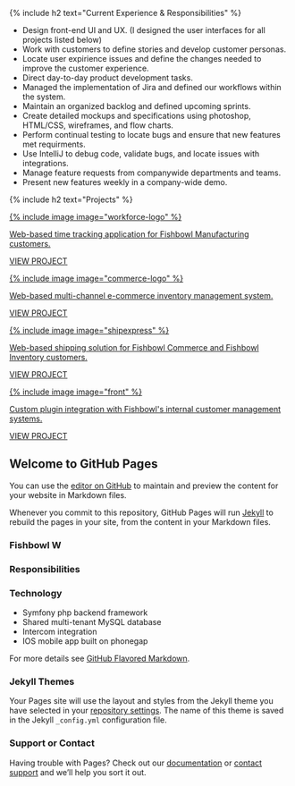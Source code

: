 {% include h2 text="Current Experience & Responsibilities" %}

- Design front-end UI and UX. (I designed the user interfaces for all projects listed below)
- Work with customers to define stories and develop customer personas.
- Locate user expirience issues and define the changes needed to improve the customer experience.
- Direct day-to-day product development tasks.
- Managed the implementation of Jira and defined our workflows within the system.
- Maintain an organized backlog and defined upcoming sprints.
- Create detailed mockups and specifications using photoshop, HTML/CSS, wireframes, and flow charts.
- Perform continual testing to locate bugs and ensure that new features met requirments.
- Use IntelliJ to debug code, validate bugs, and locate issues with integrations.
- Manage feature requests from companywide departments and teams.
- Present new features weekly in a company-wide demo.

{% include h2 text="Projects" %}

<div class="row cards">
  <div class="col-xs-4">
    <a href="/workforce/">
      <div class="card shadow">
        <div class="logo">
          {% include image image="workforce-logo" %}
        </div>
        <div class="content">
          <p>Web-based time tracking application for Fishbowl Manufacturing customers. </p>
        </div>
        <div class="link">
          <p>VIEW PROJECT</p>
        </div>
      </div>
    </a>
  </div>
  <div class="col-xs-4">
    <a href="/commerce/">
      <div class="card shadow">
        <div class="logo">
          {% include image image="commerce-logo" %}
        </div>
        <div class="content">
          <p>Web-based multi-channel e-commerce inventory management system.</p>
        </div>
        <div class="link">
          <p>VIEW PROJECT</p>
        </div>
      </div>
    </a>
  </div>
  <div class="col-xs-4">
    <a href="/shipexpress/">
      <div class="card shadow">
        <div class="logo">
          {% include image image="shipexpress" %}
        </div>
        <div class="content">
          <p>Web-based shipping solution for Fishbowl Commerce and Fishbowl Inventory customers. </p>
        </div>
        <div class="link">
          <p>VIEW PROJECT</p>
        </div>
      </div>
    </a>
  </div>
</div>
<div class="row cards">
  <div class="col-xs-4">
    <a href="/front/">
      <div class="card shadow">
        <div class="logo">
          {% include image image="front" %}
        </div>
        <div class="content">
          <p>Custom plugin integration with Fishbowl's internal customer management systems. </p>
        </div>
        <div class="link">
          <p>VIEW PROJECT</p>
        </div>
      </div>
    </a>
  </div>
</div>

## Welcome to GitHub Pages

You can use the [editor on GitHub](https://github.com/mfelt/mfelt.github.io/edit/master/index.md) to maintain and preview the content for your website in Markdown files.

Whenever you commit to this repository, GitHub Pages will run [Jekyll](https://jekyllrb.com/) to rebuild the pages in your site, from the content in your Markdown files.

### Fishbowl W

### Responsibilities

### Technology

- Symfony php backend framework
- Shared multi-tenant MySQL database
- Intercom integration
- IOS mobile app built on phonegap



For more details see [GitHub Flavored Markdown](https://guides.github.com/features/mastering-markdown/).

### Jekyll Themes

Your Pages site will use the layout and styles from the Jekyll theme you have selected in your [repository settings](https://github.com/mfelt/mfelt.github.io/settings). The name of this theme is saved in the Jekyll `_config.yml` configuration file.

### Support or Contact

Having trouble with Pages? Check out our [documentation](https://help.github.com/categories/github-pages-basics/) or [contact support](https://github.com/contact) and we’ll help you sort it out.
